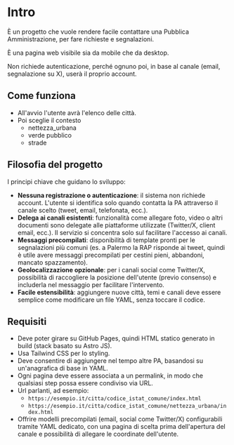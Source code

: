 # Intro

È un progetto che vuole rendere facile contattare una Pubblica Amministrazione, per fare richieste e segnalazioni.

È una pagina web visibile sia da mobile che da desktop.

Non richiede autenticazione, perché ognuno poi, in base al canale (email, segnalazione su X), userà il proprio account.

## Come funziona

- All'avvio l'utente avrà l'elenco delle città.
- Poi sceglie il contesto
  - nettezza_urbana
  - verde pubblico
  - strade

## Filosofia del progetto

I principi chiave che guidano lo sviluppo:

- **Nessuna registrazione o autenticazione**: il sistema non richiede account. L'utente si identifica solo quando contatta la PA attraverso il canale scelto (tweet, email, telefonata, ecc.).
- **Delega ai canali esistenti**: funzionalità come allegare foto, video o altri documenti sono delegate alle piattaforme utilizzate (Twitter/X, client email, ecc.). Il servizio si concentra solo sul facilitare l'accesso ai canali.
- **Messaggi precompilati**: disponibilità di template pronti per le segnalazioni più comuni (es. a Palermo la RAP risponde ai tweet, quindi è utile avere messaggi precompilati per cestini pieni, abbandoni, mancato spazzamento).
- **Geolocalizzazione opzionale**: per i canali social come Twitter/X, possibilità di raccogliere la posizione dell'utente (previo consenso) e includerla nel messaggio per facilitare l'intervento.
- **Facile estensibilità**: aggiungere nuove città, temi e canali deve essere semplice come modificare un file YAML, senza toccare il codice.

## Requisiti

- Deve poter girare su GitHub Pages, quindi HTML statico generato in build (stack basato su Astro JS).
- Usa Tailwind CSS per lo styling.
- Deve consentire di aggiungere nel tempo altre PA, basandosi su un'anagrafica di base in YAML.
- Ogni pagina deve essere associata a un permalink, in modo che qualsiasi step possa essere condiviso via URL.
- Url parlanti, ad esempio:
  - `https://esempio.it/citta/codice_istat_comune/index.html`
  - `https://esempio.it/citta/codice_istat_comune/nettezza_urbana/index.html`
- Offrire modelli precompilati (email, social come Twitter/X) configurabili tramite YAML dedicato, con una pagina di scelta prima dell'apertura del canale e possibilità di allegare le coordinate dell'utente.
